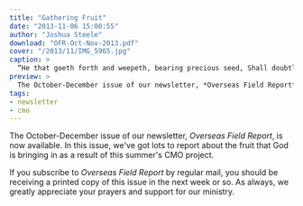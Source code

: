 ```yaml
---
title: "Gathering Fruit"
date: "2013-11-06 15:00:55"
author: "Joshua Steele"
download: "OFR-Oct-Nov-2013.pdf"
cover: "/2013/11/IMG_5965.jpg"
caption: >
  “He that goeth forth and weepeth, bearing precious seed, Shall doubtless come again with rejoicing, bringing his sheaves with him.” (Psalm 126:6)
preview: >
  The October-December issue of our newsletter, *Overseas Field Report*, is now available. In this issue, we've got lots to report about the fruit that God is bringing in as a result of this summer's CMO project.
tags:
- newsletter
- cmo
---
```


The October-December issue of our newsletter, *Overseas Field Report*, is now available. In this issue, we've got lots to report about the fruit that God is bringing in as a result of this summer's CMO project.

If you subscribe to *Overseas Field Report* by regular mail, you should be receiving a printed copy of this issue in the next week or so. As always, we greatly appreciate your prayers and support for our ministry.
